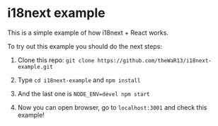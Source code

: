 # i18next example
This is a simple example of how i18next + React works.

To try out this example you should do the next steps:

1. Clone this repo: ``` git clone https://github.com/theWaR13/i18next-example.git ```

2. Type ``` cd i18next-example ``` and ``` npm install ```

3. And the last one is ``` NODE_ENV=devel npm start ```

4. Now you can open browser, go to ``` localhost:3001 ``` and check this example!
